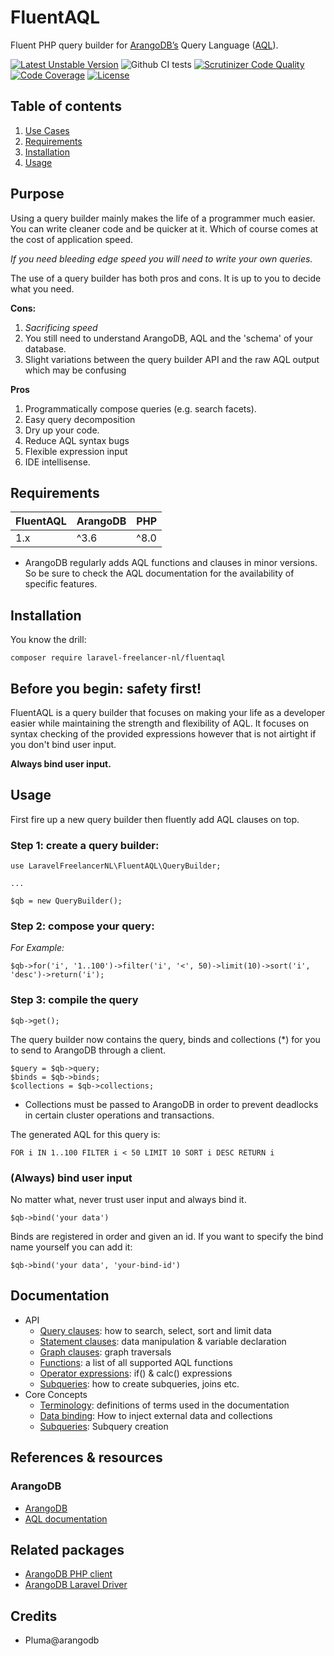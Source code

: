 # FluentAQL

Fluent PHP query builder for [ArangoDB’s](https://www.arangodb.com) Query Language ([AQL](https://www.arangodb.com/docs/stable/aql/)).

[![Latest Unstable Version](https://poser.pugx.org/laravel-freelancer-nl/fluentaql/v/unstable)](//packagist.org/packages/laravel-freelancer-nl/fluentaql)
![Github CI tests](https://github.com/LaravelFreelancerNL/fluentaql/workflows/Continuous%20Integration/badge.svg)
[![Scrutinizer Code Quality](https://scrutinizer-ci.com/g/LaravelFreelancerNL/fluentaql/badges/quality-score.png?b=master)](https://scrutinizer-ci.com/g/LaravelFreelancerNL/fluentaql/?branch=master)
[![Code Coverage](https://scrutinizer-ci.com/g/LaravelFreelancerNL/fluentaql/badges/coverage.png?b=master)](https://scrutinizer-ci.com/g/LaravelFreelancerNL/fluentaql/?branch=master)
[![License](https://poser.pugx.org/laravel-freelancer-nl/fluentaql/license)](//packagist.org/packages/laravel-freelancer-nl/fluentaql)

## Table of contents
1. [Use Cases](#purpose)
2. [Requirements](#requirements)
3. [Installation](#installation)
4. [Usage](#usage)

## Purpose
Using a query builder mainly makes the life of a programmer much easier. You can write cleaner code 
and be quicker at it. Which of course comes at the cost of application speed.

*If you need bleeding edge speed you will need to write your own queries.*

The use of a query builder has both pros and cons. It is up to you to decide what you need.

**Cons:**
1) *Sacrificing speed*
3) You still need to understand ArangoDB, AQL and the 'schema' of your database.
2) Slight variations between the query builder API and the raw AQL output which may be confusing

**Pros**
1) Programmatically compose queries (e.g. search facets).
2) Easy query decomposition 
3) Dry up your code.
4) Reduce AQL syntax bugs
5) Flexible expression input
6) IDE intellisense.

## Requirements
| FluentAQL           | ArangoDB          | PHP               |
| :------------------ | :---------------- | :---------------- |
| 1.x                 | ^3.6              | ^8.0    |

* ArangoDB regularly adds AQL functions and clauses in minor versions. So be sure to check the AQL documentation for the availability of specific features.

## Installation
You know the drill:
```
composer require laravel-freelancer-nl/fluentaql 
```

## Before you begin: safety first!
FluentAQL is a query builder that focuses on making your life as a developer easier while maintaining the strength
and flexibility of AQL. It focuses on syntax checking of the provided expressions 
however that is not airtight if you don't bind user input.

**Always bind user input.**

## Usage
First fire up a new query builder then fluently add AQL clauses on top. 
### Step 1: create a query builder:
```
use LaravelFreelancerNL\FluentAQL\QueryBuilder;

...

$qb = new QueryBuilder();
```
### Step 2: compose your query:
*For Example:*
```
$qb->for('i', '1..100')->filter('i', '<', 50)->limit(10)->sort('i', 'desc')->return('i');
```

### Step 3: compile the query

```
$qb->get();
```
The query builder now contains the query, binds and collections (*) for you to send to ArangoDB through a client.
```
$query = $qb->query;
$binds = $qb->binds;
$collections = $qb->collections;
```
* Collections must be passed to ArangoDB in order to prevent deadlocks in certain cluster operations and transactions.

The generated AQL for this query is: 
```
FOR i IN 1..100 FILTER i < 50 LIMIT 10 SORT i DESC RETURN i
```

### (Always) bind user input
No matter what, never trust user input and always bind it. 
``` 
$qb->bind('your data') 
```

Binds are registered in order and given an id. If you want to specify the bind name yourself you can add it: 
```
$qb->bind('your data', 'your-bind-id')
```

## Documentation
- API
    - [Query clauses](docs/api/query-clauses.md): how to search, select, sort and limit data 
    - [Statement clauses](docs/api/statement-clauses.md): data manipulation & variable declaration
    - [Graph clauses](docs/api/graph-clauses.md): graph traversals
    - [Functions](docs/api/functions.md): a list of all supported AQL functions
    - [Operator expressions](docs/api/operator-expressions.md): if() & calc() expressions
    - [Subqueries](docs/core-concepts/subqueries.md): how to create subqueries, joins etc.
- Core Concepts
    - [Terminology](docs/core-concepts/terminology.md): definitions of terms used in the documentation 
    - [Data binding](docs/core-concepts/data-binding.md): How to inject external data and collections 
    - [Subqueries](docs/core-concepts/subqueries.md): Subquery creation

## References & resources 

### ArangoDB
- [ArangoDB](https://arangodb.com) 
- [AQL documentation](https://www.arangodb.com/docs/stable/aql/)

## Related packages
* [ArangoDB PHP client](https://github.com/LaravelFreelancerNL/arangodb-php-client)
* [ArangoDB Laravel Driver](https://github.com/LaravelFreelancerNL/laravel-arangodb)


## Credits
- Pluma@arangodb

